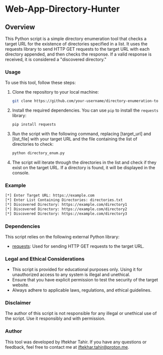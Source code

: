 # Web-App-Directory-Hunter

## Overview

This Python script is a simple directory enumeration tool that checks a target URL for the existence of directories specified in a list. It uses the requests library to send HTTP GET requests to the target URL with each directory appended, and then checks the response. If a valid response is received, it is considered a "discovered directory."

### Usage

To use this tool, follow these steps:

1. Clone the repository to your local machine:
   ```bash
   git clone https://github.com/your-username/directory-enumeration-tool.git
   ````
2. Install the required dependencies. You can use `pip` to install the `requests` library:
   ```bash
   pip install requests
   ```
3. Run the script with the following command, replacing [target_url] and [list_file] with your target URL and the file containing the list of directories to check:
   ```bash
   python directory_enum.py
   ```
4. The script will iterate through the directories in the list and check if they exist on the target URL. If a directory is found, it will be displayed in the console.

### Example

```bash
[*] Enter Target URL: https://example.com
[*] Enter List Containing Directories: directories.txt
[*] Discovered Directory: https://example.com/directory1
[*] Discovered Directory: https://example.com/directory2
[*] Discovered Directory: https://example.com/directory3
```

### Dependencies

This script relies on the following external Python library:

- [requests](https://pypi.org/project/requests/): Used for sending HTTP GET requests to the target URL.

### Legal and Ethical Considerations

- This script is provided for educational purposes only. Using it for unauthorized access to any system is illegal and unethical.
- Ensure that you have explicit permission to test the security of the target website.
- Always adhere to applicable laws, regulations, and ethical guidelines.

### Disclaimer

The author of this script is not responsible for any illegal or unethical use of the script. Use it responsibly and with permission.

### Author

This tool was developed by Iftekhar Tahir. If you have any questions or feedback, feel free to contact me at iftekhar.tahir@proton.me.
